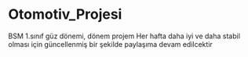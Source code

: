 # Otomotiv_Projesi
BSM 1.sınıf güz dönemi, dönem projem
Her hafta daha iyi ve daha stabil olması için güncellenmiş bir şekilde paylaşıma devam edilcektir
